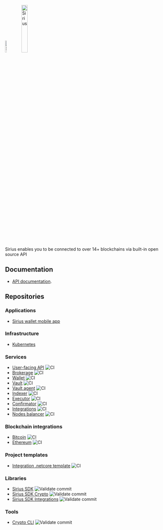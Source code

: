 <img src="https://swisschain.io/images/swisschain-logo.svg" alt="Sirius" width="10%"/>
<img src="https://swisschain.io/images/sirius.svg" alt="Sirius" width="20%"/>

Sirius enables you to be connected to over 14+ blockchains via built-in open source API

## Documentation

- [API documentation](https://swisschainsirius.docs.apiary.io/#/introduction).

## Repositories

### Applications

- [Sirius wallet mobile app](https://github.com/swisschain/SiriusWalletApp)

### Infrastructure

- [Kubernetes](https://github.com/swisschain/kubernetes-sirius)

### Services

- [User-facing API](https://github.com/swisschain/Sirius.Api) ![CI](https://github.com/swisschain/Sirius.Api/workflows/Continous%20integration%20build%20and%20publish/badge.svg)
- [Brokerage](https://github.com/swisschain/Sirius.Brokerage) ![CI](https://github.com/swisschain/Sirius.Brokerage/workflows/Continous%20integration%20build%20and%20publish/badge.svg)
- [Wallet](https://github.com/swisschain/Sirius.Wallet) ![CI](https://github.com/swisschain/Sirius.Wallet/workflows/Continous%20integration%20build%20and%20publish/badge.svg)
- [Vault](https://github.com/swisschain/Sirius.Vault) ![CI](https://github.com/swisschain/Sirius.Vault/workflows/Continous%20integration%20build%20and%20publish/badge.svg)
- [Vault agent](https://github.com/swisschain/Sirius.VaultAgent) ![CI](https://github.com/swisschain/Sirius.VaultAgent/workflows/Continous%20integration%20build%20and%20publish/badge.svg)
- [Indexer](https://github.com/swisschain/Sirius.Indexer) ![CI](https://github.com/swisschain/Sirius.Indexer/workflows/Continous%20integration%20build%20and%20publish/badge.svg)
- [Executor](https://github.com/swisschain/Sirius.Executor) ![CI](https://github.com/swisschain/Sirius.Executor/workflows/Continous%20integration%20build%20and%20publish/badge.svg)
- [Confirmator](https://github.com/swisschain/Sirius.Confirmator) ![CI](https://github.com/swisschain/Sirius.Confirmator/workflows/Continous%20integration%20build%20and%20publish/badge.svg)
- [Integrations](https://github.com/swisschain/Sirius.Integrations) ![CI](https://github.com/swisschain/Sirius.Integrations/workflows/Continous%20integration%20build%20and%20publish/badge.svg)
- [Nodes balancer](https://github.com/swisschain/Sirius.NodesBalancer) ![CI](https://github.com/swisschain/Sirius.NodesBalancer/workflows/Continous%20integration%20build%20and%20publish/badge.svg)

### Blockchain integrations

- [Bitcoin](https://github.com/swisschain/Sirius.Integrations.Bitcoin) ![CI](https://github.com/swisschain/Sirius.Integrations.Bitcoin/workflows/Continous%20integration%20build%20and%20publish/badge.svg)
- [Ethereum](https://github.com/swisschain/Sirius.Integrations.Ethereum) ![CI](https://github.com/swisschain/Sirius.Integrations.Ethereum/workflows/Continous%20integration%20build%20and%20publish/badge.svg)

### Project templates

- [Integration .netcore template](https://github.com/swisschain/Sirius.Integrations.Template) ![CI](https://github.com/swisschain/Sirius.Integrations.Template/workflows/.NET%20Core/badge.svg)

### Libraries

- [Sirius SDK](https://github.com/swisschain/Sirius.Sdk) ![Validate commit](https://github.com/swisschain/Sirius.Sdk/workflows/Validate%20commit/badge.svg)
- [Sirius SDK Crypto](https://github.com/swisschain/Sirius.Sdk.Crypto) ![Validate commit](https://github.com/swisschain/Sirius.Sdk.Crypto/workflows/Validate%20commit/badge.svg)
- [Sirius SDK Integrations](https://github.com/swisschain/Sirius.Sdk.Integrations) ![Validate commit](https://github.com/swisschain/Sirius.Sdk.Integrations/workflows/Validate%20commit/badge.svg)

### Tools

- [Crypto CLI](https://github.com/swisschain/Sirius.Tools.Crypto) ![Validate commit](https://github.com/swisschain/Sirius.Tools.Crypto/workflows/Validate%20commit/badge.svg)

